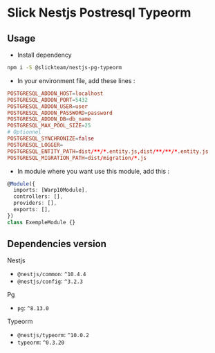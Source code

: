 # Slick Nestjs Postresql Typeorm

## Usage

- Install dependency

```bash
npm i -S @slickteam/nestjs-pg-typeorm
```

- In your environment file, add these lines :

```conf
POSTGRESQL_ADDON_HOST=localhost
POSTGRESQL_ADDON_PORT=5432
POSTGRESQL_ADDON_USER=user
POSTGRESQL_ADDON_PASSWORD=password
POSTGRESQL_ADDON_DB=db_name
POSTGRESQL_MAX_POOL_SIZE=25
# Optionnel
POSTGRESQL_SYNCHRONIZE=false
POSTGRESQL_LOGGER=
POSTGRESQL_ENTITY_PATH=dist/**/*.entity.js,dist/**/**/*.entity.js
POSTGRESQL_MIGRATION_PATH=dist/migration/*.js
```

- In module where you want use this module, add this :

```ts
@Module({
  imports: [Warp10Module],
  controllers: [],
  providers: [],
  exports: [],
})
class ExempleModule {}
```

## Dependencies version

Nestjs

- `@nestjs/common`: `^10.4.4`
- `@nestjs/config`: `^3.2.3`

Pg

- `pg`: `^8.13.0`

Typeorm

- `@nestjs/typeorm`: `^10.0.2`
- `typeorm`: `^0.3.20`
